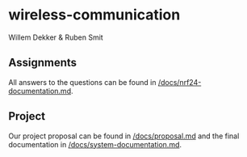 # wireless-communication
Willem Dekker & Ruben Smit

## Assignments
All answers to the questions can be found in [/docs/nrf24-documentation.md](/docs/nrf24-documentation.md).

## Project
Our project proposal can be found in [/docs/proposal.md](/docs/proposal.md) and the final documentation in [/docs/system-documentation.md](/docs/system-documentation.md).
